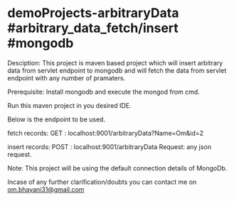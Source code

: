 # demoProjects-arbitraryData #arbitrary_data_fetch/insert #mongodb

Desciption: This project is maven based project which will insert arbitrary data from servlet endpoint to mongodb and will fetch the data from servlet endpoint with any number of pramaters.

Prerequisite: Install mongodb and execute the mongod from cmd.

Run this maven project in you desired IDE.

Below is the endpoint to be used.

fetch records: GET : localhost:9001/arbitraryData?Name=Om&id=2

insert records: POST : localhost:9001/arbitraryData Request: any json request.

Note: This project will be using the default connection details of MongoDb.

Incase of any further clarification/doubts you can contact me on om.bhayani31@gmail.com
